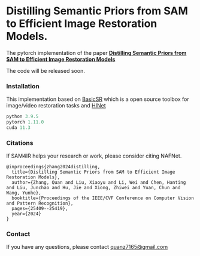 # Distilling Semantic Priors from SAM to Efficient Image Restoration Models.
The pytorch implementation of the paper **[Distilling Semantic Priors from SAM to Efficient Image Restoration Models](https://arxiv.org/pdf/2403.16368)**

The code will be released soon.

### Installation
This implementation based on [BasicSR](https://github.com/xinntao/BasicSR) which is a open source toolbox for image/video restoration tasks and [HINet](https://github.com/megvii-model/HINet) 

```python
python 3.9.5
pytorch 1.11.0
cuda 11.3
```

### Citations
If SAM4IR helps your research or work, please consider citing NAFNet.

```
@inproceedings{zhang2024distilling,
  title={Distilling Semantic Priors from SAM to Efficient Image Restoration Models},
  author={Zhang, Quan and Liu, Xiaoyu and Li, Wei and Chen, Hanting and Liu, Junchao and Hu, Jie and Xiong, Zhiwei and Yuan, Chun and Wang, Yunhe},
  booktitle={Proceedings of the IEEE/CVF Conference on Computer Vision and Pattern Recognition},
  pages={25409--25419},
  year={2024}
}
```

### Contact

If you have any questions, please contact quanz7165@gmail.com


